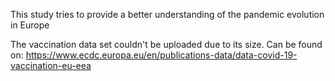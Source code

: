 This study tries to provide a better understanding of the pandemic evolution in Europe

The vaccination data set couldn't be uploaded due to its size. Can be found on:
https://www.ecdc.europa.eu/en/publications-data/data-covid-19-vaccination-eu-eea
